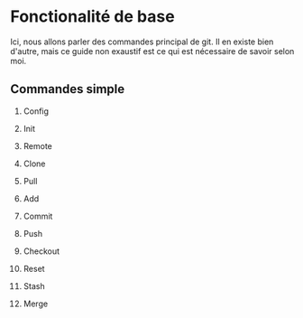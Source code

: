 # Fonctionalité de base
Ici, nous allons parler des commandes principal de git. Il en existe bien d'autre, mais ce guide non exaustif est ce qui est nécessaire de savoir selon moi.

## Commandes simple

1. Config

2. Init

3. Remote

4. Clone

5. Pull

7. Add

8. Commit

9. Push

10. Checkout

11. Reset

12. Stash

13. Merge

